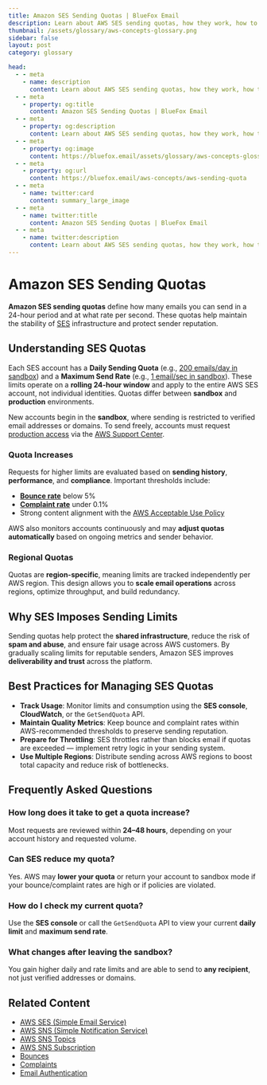 ```yaml
---
title: Amazon SES Sending Quotas | BlueFox Email
description: Learn about AWS SES sending quotas, how they work, how to increase them, and best practices for managing your email sending limits.
thumbnail: /assets/glossary/aws-concepts-glossary.png
sidebar: false
layout: post
category: glossary

head:
  - - meta
    - name: description
      content: Learn about AWS SES sending quotas, how they work, how to increase them, and best practices for managing your email sending limits.
  - - meta
    - property: og:title
      content: Amazon SES Sending Quotas | BlueFox Email
  - - meta
    - property: og:description
      content: Learn about AWS SES sending quotas, how they work, how to increase them, and best practices for managing your email sending limits.
  - - meta
    - property: og:image
      content: https://bluefox.email/assets/glossary/aws-concepts-glossary.png
  - - meta
    - property: og:url
      content: https://bluefox.email/aws-concepts/aws-sending-quota
  - - meta
    - name: twitter:card
      content: summary_large_image
  - - meta
    - name: twitter:title
      content: Amazon SES Sending Quotas | BlueFox Email
  - - meta
    - name: twitter:description
      content: Learn about AWS SES sending quotas, how they work, how to increase them, and best practices for managing your email sending limits.
---
```


# Amazon SES Sending Quotas

**Amazon SES sending quotas** define how many emails you can send in a 24-hour period and at what rate per second. These quotas help maintain the stability of [SES](/aws-concepts/aws-ses.md) infrastructure and protect sender reputation.

## Understanding SES Quotas

Each SES account has a **Daily Sending Quota** (e.g., [200 emails/day in sandbox](https://docs.aws.amazon.com/ses/latest/dg/quotas.html#limits-sending-emails)) and a **Maximum Send Rate** (e.g., [1 email/sec in sandbox](https://docs.aws.amazon.com/ses/latest/dg/quotas.html#limits-sending-emails)). These limits operate on a **rolling 24-hour window** and apply to the entire AWS SES account, not individual identities. Quotas differ between **sandbox** and **production** environments.

New accounts begin in the **sandbox**, where sending is restricted to verified email addresses or domains. To send freely, accounts must request [production access](/aws-concepts/aws-production-mode.md) via the [AWS Support Center](https://docs.aws.amazon.com/ses/latest/dg/request-production-access.html).

### Quota Increases

Requests for higher limits are evaluated based on **sending history**, **performance**, and **compliance**. Important thresholds include:

- **[Bounce rate](/email-sending-concepts/bounce-rate)** below 5%  
- **[Complaint rate](/email-sending-concepts/complaints)** under 0.1%  
- Strong content alignment with the [AWS Acceptable Use Policy](https://aws.amazon.com/aup/)

AWS also monitors accounts continuously and may **adjust quotas automatically** based on ongoing metrics and sender behavior.

### Regional Quotas

Quotas are **region-specific**, meaning limits are tracked independently per AWS region. This design allows you to **scale email operations** across regions, optimize throughput, and build redundancy.

## Why SES Imposes Sending Limits

Sending quotas help protect the **shared infrastructure**, reduce the risk of **spam and abuse**, and ensure fair usage across AWS customers. By gradually scaling limits for reputable senders, Amazon SES improves **deliverability and trust** across the platform.

## Best Practices for Managing SES Quotas

- **Track Usage**: Monitor limits and consumption using the **SES console**, **CloudWatch**, or the `GetSendQuota` API.  
- **Maintain Quality Metrics**: Keep bounce and complaint rates within AWS-recommended thresholds to preserve sending reputation.  
- **Prepare for Throttling**: SES throttles rather than blocks email if quotas are exceeded — implement retry logic in your sending system.  
- **Use Multiple Regions**: Distribute sending across AWS regions to boost total capacity and reduce risk of bottlenecks.

## Frequently Asked Questions

### How long does it take to get a quota increase?

Most requests are reviewed within **24–48 hours**, depending on your account history and requested volume.

### Can SES reduce my quota?

Yes. AWS may **lower your quota** or return your account to sandbox mode if your bounce/complaint rates are high or if policies are violated.

### How do I check my current quota?

Use the **SES console** or call the `GetSendQuota` API to view your current **daily limit** and **maximum send rate**.

### What changes after leaving the sandbox?

You gain higher daily and rate limits and are able to send to **any recipient**, not just verified addresses or domains.

## Related Content

- [AWS SES (Simple Email Service)](/aws-concepts/aws-ses)
- [AWS SNS (Simple Notification Service)](/aws-concepts/aws-sns)
- [AWS SNS Topics](/aws-concepts/aws-sns-topics)
- [AWS SNS Subscription](/aws-concepts/aws-sns-subscription)
- [Bounces](/email-sending-concepts/bounces)
- [Complaints](/email-sending-concepts/complaints)
- [Email Authentication](/email-sending-concepts/email-authentication)

<GlossaryCTA />
